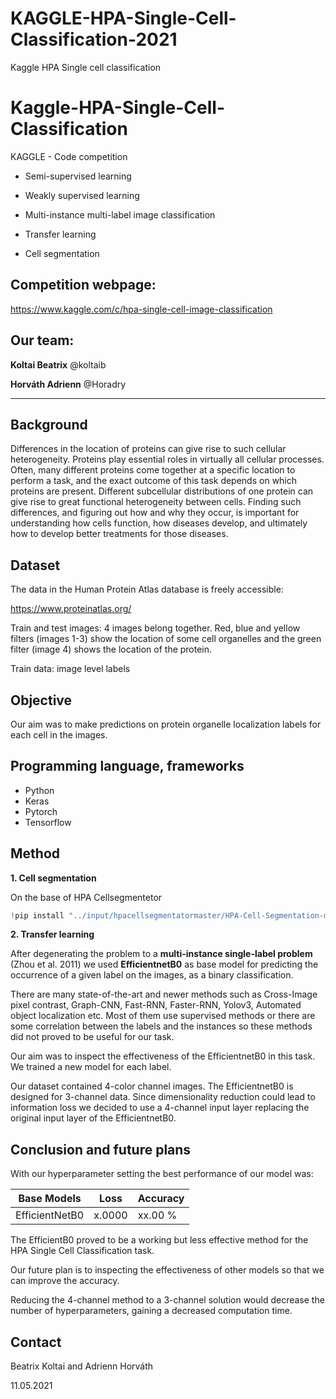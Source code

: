 # KAGGLE-HPA-Single-Cell-Classification-2021
Kaggle HPA Single cell classification


# Kaggle-HPA-Single-Cell-Classification
KAGGLE - Code competition


- Semi-supervised learning

- Weakly supervised learning

- Multi-instance multi-label image classification

- Transfer learning

- Cell segmentation


## Competition webpage:

https://www.kaggle.com/c/hpa-single-cell-image-classification


## Our team:

**Koltai Beatrix** @koltaib

**Horváth Adrienn** @Horadry

-------------------------------------------------------------------------------------------------------------------------------------------------

## Background

Differences in the location of proteins can give rise to such cellular heterogeneity. Proteins play essential roles in virtually all cellular processes. Often, many different proteins come together at a specific location to perform a task, and the exact outcome of this task depends on which proteins are present. Different subcellular distributions of one protein can give rise to great functional heterogeneity between cells. Finding such differences, and figuring out how and why they occur, is important for understanding how cells function, how diseases develop, and ultimately how to develop better treatments for those diseases.



## Dataset

The data in the Human Protein Atlas database is freely accessible:

https://www.proteinatlas.org/

Train and test images: 4 images belong together. Red, blue and yellow filters (images 1-3) show the location of some cell organelles and the green filter (image 4) shows the location of the protein.   

Train data: image level labels



## Objective

Our aim was to make predictions on protein organelle localization labels for each cell in the images.



## Programming language, frameworks

- Python
- Keras
- Pytorch
- Tensorflow




## Method

**1. Cell segmentation**

On the base of HPA Cellsegmentetor

   ```python
   !pip install "../input/hpacellsegmentatormaster/HPA-Cell-Segmentation-master"
   ```
**2. Transfer learning**

After degenerating the problem to a **multi-instance single-label problem** (Zhou et al. 2011) we used **EfficientnetB0** as base model for predicting the occurrence of a given label on the images, as a binary classification. 

There are many state-of-the-art and newer methods such as Cross-Image pixel contrast, Graph-CNN, Fast-RNN, Faster-RNN, Yolov3, Automated object localization etc. Most of them use supervised methods or there are some correlation between the labels and the instances so these methods did not proved to be useful for our task.  

Our aim was to inspect the effectiveness of the EfficientnetB0 in this task. We trained a new model for each label.

Our dataset contained 4-color channel images. The EfficientnetB0 is designed for 3-channel data. Since dimensionality reduction could lead to information loss we decided to use a 4-channel input layer replacing the original input layer of the EfficientnetB0.




## Conclusion and future plans

With our hyperparameter setting the best performance of our model was:

| Base Models    | Loss   | Accuracy |
| -------------- | ------ | -------- |
| EfficientNetB0 | x.0000 | xx.00 %  |



The EfficientB0 proved to be a working but less effective method for the HPA Single Cell Classification task. 

Our future plan is to inspecting the effectiveness of other models so that we can improve the accuracy. 

Reducing the 4-channel method to a 3-channel solution would decrease the number of hyperparameters, gaining a decreased computation time. 


## Contact

Beatrix Koltai and Adrienn Horváth


11.05.2021
